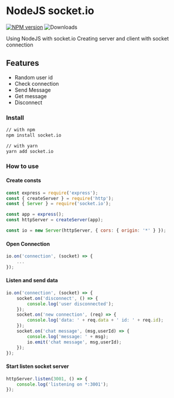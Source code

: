 # NodeJS socket.io
[![NPM version](https://badge.fury.io/js/nodejs_socket.svg)](https://www.npmjs.com/package/socket.io)
![Downloads](https://img.shields.io/npm/dm/nodejs_socket.svg?style=flat)

Using NodeJS with socket.io
Creating server and client with socket connection

## Features

- Random user id
- Check connection
- Send Message
- Get message
- Disconnect

### Install

```bash
// with npm
npm install socket.io

// with yarn
yarn add socket.io
```

### How to use
#### Create consts

```js
const express = require('express');
const { createServer } = require('http');
const { Server } = require('socket.io');

const app = express();
const httpServer = createServer(app);

const io = new Server(httpServer, { cors: { origin: '*' } });
```

#### Open Connection

```js
io.on('connection', (socket) => {
    ...
});
```

#### Listen and send data

```js
io.on('connection', (socket) => {
    socket.on('disconnect', () => {
        console.log('user disconnected');
    });
    socket.on('new connection', (req) => {
        console.log('data: ' + req.data + ' id: ' + req.id);
    });
    socket.on('chat message', (msg,userId) => {
        console.log('message: ' + msg);
        io.emit('chat message', msg,userId);
    });
});
```

#### Start listen socket server

```js
httpServer.listen(3001, () => {
    console.log('listening on *:3001');
});
```










